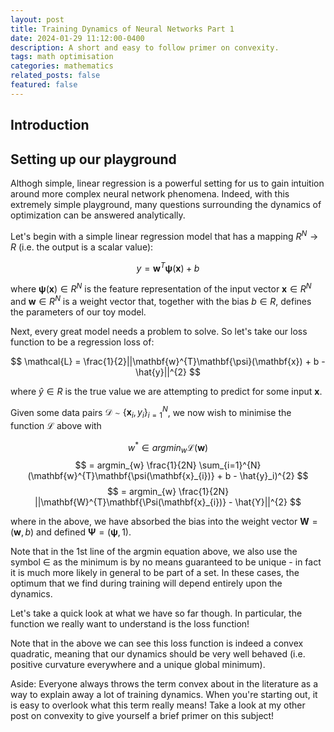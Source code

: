 ```yaml
---
layout: post
title: Training Dynamics of Neural Networks Part 1
date: 2024-01-29 11:12:00-0400
description: A short and easy to follow primer on convexity.
tags: math optimisation
categories: mathematics
related_posts: false
featured: false
---
```


## Introduction


## Setting up our playground

Althogh simple, linear regression is a powerful setting for us to gain intuition around more complex neural network phenomena. Indeed, with this extremely simple playground, many questions surrounding the dynamics of optimization can be answered analytically.

Let's begin with a simple linear regression model that has a mapping $R^{N}\rightarrow R$ (i.e. the output is a scalar value):

$$
y = \mathbf{w}^{T}\mathbf{\psi}(\mathbf{x}) + b
$$

where $\mathbf{\psi}(\mathbf{x}) \in R^{N}$ is the feature representation of the input vector $\mathbf{x} \in R^{N}$ and $\mathbf{w} \in R^{N}$ is a weight vector that, together with the bias $b \in R$, defines the parameters of our toy model.

Next, every great model needs a problem to solve. So let's take our loss function to be a regression loss of:

$$
\mathcal{L} = \frac{1}{2}||\mathbf{w}^{T}\mathbf{\psi}(\mathbf{x}) + b - \hat{y}||^{2}
$$

where $\hat{y} \in R$ is the true value we are attempting to predict for some input $\mathbf{x}$.

Given some data pairs $\mathcal{D} \sim \{\mathbf{x}_{i}, y_{i}\}^{N}_{i=1}$, we now wish to minimise the function $\mathcal{L}$ above with

$$
w^{*} \in argmin_{w} \mathcal{L}(\mathbf{w}) 
$$
$$
= argmin_{w} \frac{1}{2N} \sum_{i=1}^{N} (\mathbf{w}^{T}\mathbf{\psi(\mathbf{x}_{i})} + b - \hat{y}_i)^{2}
$$
$$
= argmin_{w} \frac{1}{2N} ||\mathbf{W}^{T}\mathbf{\Psi(\mathbf{x}_{i})} - \hat{Y}||^{2}
$$

where in the above, we have absorbed the bias into the weight vector $\mathbf{W} = (\mathbf{w}, b)$ and defined $\mathbf{\Psi} = (\mathbf{\psi}, 1)$.

Note that in the 1st line of the argmin equation above, we also use the symbol $\in$ as the minimum is by no means guaranteed to be unique - in fact it is much more likely in general to be part of a set. In these cases, the optimum that we find during training will depend entirely upon the dynamics.

Let's take a quick look at what we have so far though. In particular, the function we really want to understand is the loss function!

Note that in the above we can see this loss function is indeed a convex quadratic, meaning that our dynamics should be very well behaved (i.e. positive curvature everywhere and a unique global minimum).

Aside: Everyone always throws the term convex about in the literature as a way to explain away a lot of training dynamics. When you're starting out, it is easy to overlook what this term really means! Take a look at my other post on convexity to give yourself a brief primer on this subject!



